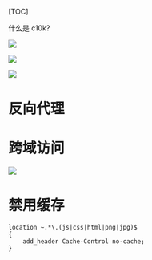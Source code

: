 [TOC]

什么是 c10k?

![](https://ws1.sinaimg.cn/large/006tKfTcly1fia39sk9wvj31fs0lmwgg.jpg)

![](https://ws3.sinaimg.cn/large/006tKfTcly1fia3db7oulj31fc0jeab8.jpg)

![](https://ws1.sinaimg.cn/large/006tKfTcly1fia3ht53hej315605u3yr.jpg)



# 反向代理





# 跨域访问



![](https://ws3.sinaimg.cn/large/006tKfTcly1fia8etpahnj30zq0hy0tk.jpg)





# 禁用缓存

```shell
location ~.*\.(js|css|html|png|jpg)$
{
    add_header Cache-Control no-cache;
} 
```

